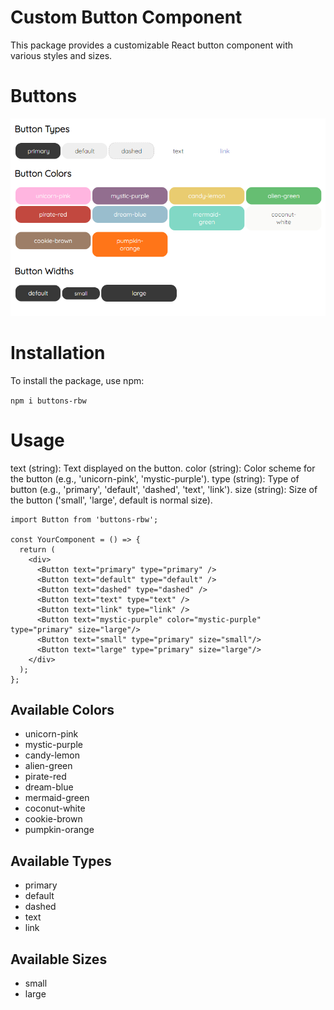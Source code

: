 # Custom Button Component
This package provides a customizable React button component with various styles and sizes.

# Buttons
![screenshot](./src/npm-buttons.PNG)

# Installation
To install the package, use npm:

```npm i buttons-rbw```

# Usage
text (string): Text displayed on the button.
color (string): Color scheme for the button (e.g., 'unicorn-pink', 'mystic-purple').
type (string): Type of button (e.g., 'primary', 'default', 'dashed', 'text', 'link').
size (string): Size of the button ('small', 'large', default is normal size).
```
import Button from 'buttons-rbw';
 
const YourComponent = () => {
  return (
    <div>
      <Button text="primary" type="primary" />
      <Button text="default" type="default" />
      <Button text="dashed" type="dashed" />
      <Button text="text" type="text" />
      <Button text="link" type="link" />
      <Button text="mystic-purple" color="mystic-purple" type="primary" size="large"/>
      <Button text="small" type="primary" size="small"/>
      <Button text="large" type="primary" size="large"/>
    </div>
  );
};
```
<h2>Available Colors</h2>

- unicorn-pink
- mystic-purple
- candy-lemon
- alien-green
- pirate-red
- dream-blue
- mermaid-green
- coconut-white
- cookie-brown
- pumpkin-orange

<h2>Available Types</h2>

- primary
- default
- dashed
- text
- link

<h2>Available Sizes</h2>

- small
- large
